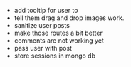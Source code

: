 <!-- - make submit post feature -->
<!-- - add login avatar instead of signup/login for logined users -->
<!-- - add sessions -->
<!-- - add rich text editor for writing posts -->
<!-- - make a dropdown to login avatar which shows logout, write post, etc.. -->

- add tooltip for user to
- tell them drag and drop images work.
- sanitize user posts
- make those routes a bit better
- comments are not working yet
- pass user with post
- store sessions in mongo db
